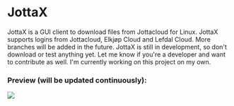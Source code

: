 # JottaX
JottaX is a GUI client to download files from Jottacloud for Linux. JottaX supports logins from Jottacloud, Elkjøp Cloud and Lefdal Cloud. More branches will be added in the future. JottaX is still in development, so don't download or test anything yet. Let me know if you're a developer and want to contribute as well. I'm currently working on this project on my own.


### Preview (will be updated continuously):
![](https://i.imgur.com/lhRFhwF.png)